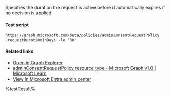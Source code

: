 Specifies the duration the request is active before it automatically expires if no decision is applied



#### Test script
```
https://graph.microsoft.com/beta/policies/adminConsentRequestPolicy
.requestDurationInDays -le '30'
```

#### Related links

- [Open in Graph Explorer](https://developer.microsoft.com/en-us/graph/graph-explorer?request=policies/adminConsentRequestPolicy&method=GET&version=beta&GraphUrl=https://graph.microsoft.com)
- [adminConsentRequestPolicy resource type - Microsoft Graph v1.0 | Microsoft Learn](https://learn.microsoft.com/en-us/graph/api/resources/adminconsentrequestpolicy)
- [View in Microsoft Entra admin center](https://entra.microsoft.com/#view/Microsoft_AAD_IAM/ConsentPoliciesMenuBlade/~/AdminConsentSettings)

<!--- Results --->
%testResult%
